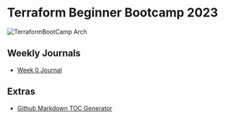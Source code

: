 # Terraform Beginner Bootcamp 2023 

![TerraformBootCamp Arch](https://github.com/bakalm01/terraform-beginner-bootcamp-2023/assets/129691863/408fe6f9-3bd9-4f37-a8ce-5aaff2848e1d)

## Weekly Journals
- [Week 0 Journal](journal/week0.md)
  
## Extras
- [Github Markdown TOC Generator](https://ecotrust-canada.github.io/markdown-toc/)


